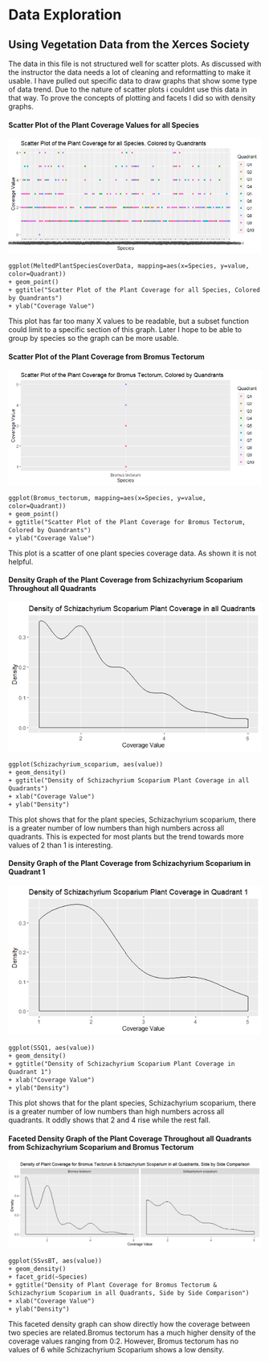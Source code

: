 # Data Exploration
## Using Vegetation Data from the Xerces Society
The data in this file is not structured well for scatter plots. As discussed with the instructor the data needs a lot of cleaning and reformatting to make it usable. I have pulled out specific data to draw graphs that show some type of data trend. Due to the nature of scatter plots i couldnt use this data in that way. To prove the concepts of plotting and facets I did so with density graphs.

#### Scatter Plot of the Plant Coverage Values for all Species
![](https://github.com/eeiler/ISQA8086/blob/master/Data%20Exploration/Scatter%20all.png)
```
ggplot(MeltedPlantSpeciesCoverData, mapping=aes(x=Species, y=value, color=Quadrant))
+ geom_point()
+ ggtitle("Scatter Plot of the Plant Coverage for all Species, Colored by Quandrants")
+ ylab("Coverage Value")
```
This plot has far too many X values to be readable, but a subset function could limit to a specific section of this graph. Later I hope to be able to group by species so the graph can be more usable.

#### Scatter Plot of the Plant Coverage from Bromus Tectorum
![](https://github.com/eeiler/ISQA8086/blob/master/Data%20Exploration/Scatter%20Bromus%20Tectorum.png)
```
ggplot(Bromus_tectorum, mapping=aes(x=Species, y=value, color=Quadrant))
+ geom_point()
+ ggtitle("Scatter Plot of the Plant Coverage for Bromus Tectorum, Colored by Quandrants")
+ ylab("Coverage Value")
```
This plot is a scatter of one plant species coverage data. As shown it is not helpful.

#### Density Graph of the Plant Coverage from Schizachyrium Scoparium Throughout all Quadrants 
![](https://github.com/eeiler/ISQA8086/blob/master/Data%20Exploration/Density%20Plot%20of%20Schizachyrium%20Scoparium%20Plant%20Coverage%20allQ.png)
```
ggplot(Schizachyrium_scoparium, aes(value)) 
+ geom_density()
+ ggtitle("Density of Schizachyrium Scoparium Plant Coverage in all Quadrants")
+ xlab("Coverage Value")
+ ylab("Density")
```
This plot shows that for the plant species, Schizachyrium scoparium, there is a greater number of low numbers than high numbers across all quadrants. This is expected for most plants but the trend towards more values of 2 than 1 is interesting.

#### Density Graph of the Plant Coverage from Schizachyrium Scoparium in Quadrant 1 
![](https://github.com/eeiler/ISQA8086/blob/master/Data%20Exploration/Density%20Plot%20of%20Schizachyrium%20Scoparium%20Plant%20Coverage%20Q1.png)
```
ggplot(SSQ1, aes(value)) 
+ geom_density() 
+ ggtitle("Density of Schizachyrium Scoparium Plant Coverage in Quadrant 1") 
+ xlab("Coverage Value") 
+ ylab("Density")
```
This plot shows that for the plant species, Schizachyrium scoparium, there is a greater number of low numbers than high numbers across all quadrants. It oddly shows that 2 and 4 rise while the rest fall. 

#### Faceted Density Graph of the Plant Coverage Throughout all Quadrants from Schizachyrium Scoparium and Bromus Tectorum
![](https://github.com/eeiler/ISQA8086/blob/master/Data%20Exploration/Density%20BTvsSS.png)
```
ggplot(SSvsBT, aes(value)) 
+ geom_density() 
+ facet_grid(~Species)
+ ggtitle("Density of Plant Coverage for Bromus Tectorum & Schizachyrium Scoparium in all Quadrants, Side by Side Comparison")
+ xlab("Coverage Value")
+ ylab("Density")
```
This faceted density graph can show directly how the coverage between two species are related.Bromus tectorum has a much higher density of the coverage values ranging from 0:2. However, Bromus tectorum has no values of 6 while Schizachyrium Scoparium shows a low density.
